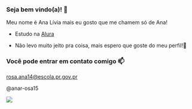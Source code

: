 ### Seja bem vindo(a)! 💟

Meu nome é Ana Lívia mais eu gosto que me chamem só de Ana!

- Estudo na [Alura](https://www.alura.com.br) 

- Não levo muito jeito pra coisa, mais espero que goste do meu perfil!💜
  
### Você pode entrar em contato comigo 📫

rosa.ana14@escola.pr.gov.pr

@anar-osa15

![](https://media.tenor.com/dsq7kmm2Fc0AAAAi/peachcat-cat.gif)
